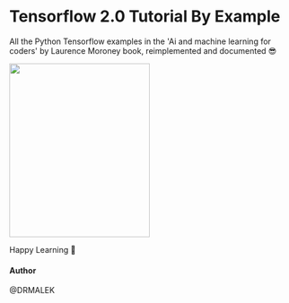 # Tensorflow 2.0 Tutorial By Example
  All the Python Tensorflow examples in the 'Ai and machine learning for coders' by Laurence Moroney book, reimplemented and documented 😎
  
 <img src="https://user-images.githubusercontent.com/27784386/124361265-dc760980-dc36-11eb-948c-2f06fad54330.png" width="250" height="310">
 
  Happy Learning 💪

#### Author
@DRMALEK
